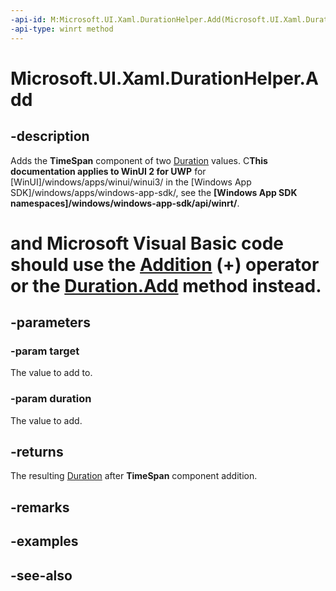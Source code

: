 ```yaml
---
-api-id: M:Microsoft.UI.Xaml.DurationHelper.Add(Microsoft.UI.Xaml.Duration,Microsoft.UI.Xaml.Duration)
-api-type: winrt method
---
```


<!-- Method syntax
public Windows.UI.Xaml.Duration Add(Windows.UI.Xaml.Duration target, Windows.UI.Xaml.Duration duration)
-->

# Microsoft.UI.Xaml.DurationHelper.Add

## -description

Adds the **TimeSpan** component of two [Duration](duration.md) values. C**This documentation applies to WinUI 2 for UWP** for [WinUI]/windows/apps/winui/winui3/ in the [Windows App SDK]/windows/apps/windows-app-sdk/, see the **[Windows App SDK namespaces]/windows/windows-app-sdk/api/winrt/**.

# and Microsoft Visual Basic code should use the [Addition](/dotnet/api/windows.ui.xaml.duration.op_addition?view=dotnet-uwp-10.0&preserve-view=true) (+) operator or the [Duration.Add](duration_add.md) method instead.

## -parameters

### -param target

The value to add to.

### -param duration

The value to add.

## -returns

The resulting [Duration](duration.md) after **TimeSpan** component addition.

## -remarks

## -examples

## -see-also
